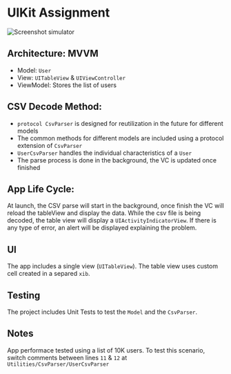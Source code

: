 # UIKit Assignment

![Screenshot simulator](https://user-images.githubusercontent.com/88148565/167357820-c1c1a386-f0b9-4dc7-89b7-42d20b6f8b2e.png)

## Architecture: **MVVM**
- Model: `User`
- View: `UITableView` & `UIViewController`
- ViewModel: Stores the list of users

## CSV Decode Method:
- `protocol CsvParser` is designed for reutilization in the future for different models
- The common methods for different models are included using a protocol extension of `CsvParser`
- `UserCsvParser` handles the individual characteristics of a `User`
- The parse process is done in the background, the VC is updated once finished

## App Life Cycle:
At launch, the CSV parse will start in the background, once finish the VC will reload the tableView and display the data. While the csv file is being decoded, the table view will display a `UIActivityIndicatorView`. If there is any type of error, an alert will be displayed explaining the problem.

## UI
The app includes a single view (`UITableView`). The table view uses custom cell created in a separed `xib`.

## Testing
The project includes Unit Tests to test the `Model` and the `CsvParser`.

## Notes
App performace tested using a list of 10K users. To test this scenario, switch comments between lines `11` & `12` at `Utilities/CsvParser/UserCsvParser`
